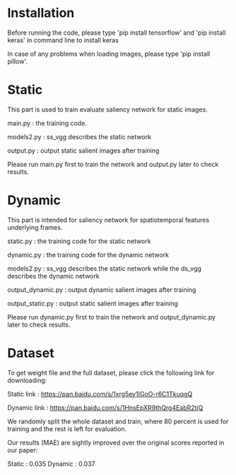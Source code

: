 # Installation
Before running the code, please type 'pip install tensorflow' and 'pip install keras' in command line to install keras

In case of any problems when loading images, please type 'pip install pillow'.

# Static
This part is used to train evaluate saliency network for static images. 

main.py : the training code.

models2.py : ss_vgg describes the static network

output.py : output static salient images after training

Please run main.py first to train the network and output.py later to check results.

# Dynamic
This part is intended for saliency network for spatiotemporal features underlying frames.

static.py : the training code for the static network

dynamic.py : the training code for the dynamic network

models2.py : ss_vgg describes the static network while the ds_vgg describes the dynamic network

output_dynamic.py : output dynamic salient images after training

output_static.py : output static salient images after training

Please run dynamic.py first to train the network and output_dynamic.py later to check results.

# Dataset
To get weight file and the full dataset, please click the following link for downloading:

Static link : https://pan.baidu.com/s/1xrg5ey1IGoO-r6C1TkuqgQ

Dynamic link : https://pan.baidu.com/s/1HnsEpXR9thQrg4EabR2tjQ

We randomly split the whole dataset and train, where 80 percent is used for training and the rest is left for evaluation.

Our results (MAE) are sightly improved over the original scores reported in our paper:

Static : 0.035 Dynamic : 0.037
